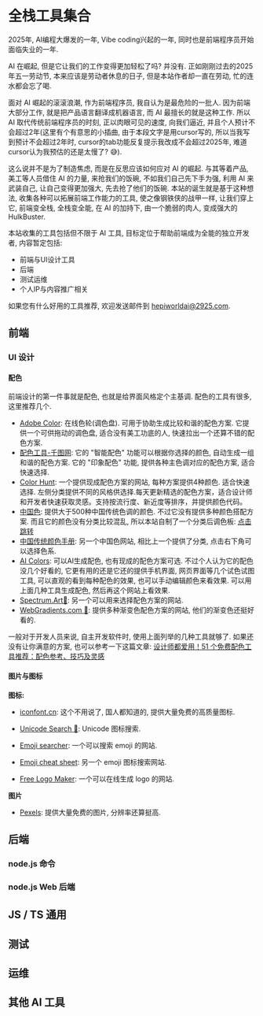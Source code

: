 # 全栈工具集合

2025年, AI编程大爆发的一年, Vibe coding兴起的一年, 同时也是前端程序员开始面临失业的一年. 

AI 在崛起, 但是它让我们的工作变得更加轻松了吗? 并没有. 正如刚刚过去的2025年五一劳动节, 本来应该是劳动者休息的日子, 但是本站作者却一直在劳动, 忙的连水都会忘了喝.

面对 AI 崛起的滚滚浪潮, 作为前端程序员, 我自认为是最危险的一批人. 因为前端大部分工作, 就是把产品语言翻译成机器语言, 而 AI 最擅长的就是这种工作. 所以 AI 取代传统前端程序员的时刻, 正以肉眼可见的速度, 向我们逼近, 并且个人预计不会超过2年(这里有个有意思的小插曲, 由于本段文字是用cursor写的, 所以当我写到预计不会超过2年时, cursor的tab功能反复提示我改成不会超过2025年, 难道cursor认为我预估的还是太慢了? 😅).

这么说并不是为了制造焦虑, 而是在反思应该如何应对 AI 的崛起. 与其等着产品, 美工等人员借住 AI 的力量, 来抢我们的饭碗, 不如我们自己先下手为强, 利用 AI 来武装自己, 让自己变得更加强大, 先去抢了他们的饭碗. 本站的诞生就是基于这种想法, 收集各种可以拓展前端工作能力的工具, 使之像钢铁侠的战甲一样, 让我们穿上它, 前端变全栈, 全栈变全能, 在 AI 的加持下, 由一个脆弱的肉人, 变成强大的 HulkBuster.

本站收集的工具包括但不限于 AI 工具, 目标定位于帮助前端成为全能的独立开发者, 内容暂定包括:
- 前端与UI设计工具
- 后端
- 测试运维
- 个人IP与内容推广相关

 如果您有什么好用的工具推荐, 欢迎发送邮件到 hepiworldai@2925.com.

## 前端

### UI 设计

#### 配色

前端设计的第一件事就是配色, 也就是给界面风格定个主基调. 配色的工具有很多, 这里推荐几个.

* [Adobe Color](https://color.adobe.com/zh/create/color-wheel): 在线色轮(调色盘). 可用于协助生成比较和谐的配色方案. 它提供一个可供拖动的调色盘, 适合没有美工功底的人, 快速拉出一个还算不错的配色方案.
* [配色工具-千图网](https://www.58pic.com/peise/): 它的 "智能配色" 功能可以根据你选择的颜色, 自动生成一组和谐的配色方案. 它的 "印象配色" 功能, 提供各种主色调对应的配色方案, 适合快速选择.
* [Color Hunt](https://www.colorhunt.co/): 一个提供现成配色方案的网站, 每种方案提供4种颜色. 适合快速选择. 左侧分类提供不同的风格供选择.每天更新精选的配色方案，适合设计师和开发者快速获取灵感。支持按流行度、新近度等排序，并提供颜色代码。
* [中国色](https://www.zhongguose.com/#diaozi): 提供大于500种中国传统色调的颜色. 不过它没有提供多种颜色搭配方案. 而且它的颜色没有分类比较混乱, 所以本站自制了一个分类后调色板: [点击跳转](./ChineseColors.md)
* [中国传统颜色手册](https://colors.ichuantong.cn/): 另一个中国色网站, 相比上一个提供了分类, 点击右下角可以选择色系.
* [AI Colors](https://aicolors.co/): 可以AI生成配色, 也有现成的配色方案可选. 不过个人认为它的配色没几个好看的, 它更有用的还是它还的提供手机界面, 网页界面等几个试色试图工具, 可以直观的看到每种配色的效果, 也可以手动编辑颜色来看效果. 可以用上面几种工具生成配色, 然后再这个网站上看效果.
* [Spectrum.Art💎](https://spectrum.art/): 另一个可以用来选择配色方案的网站.
* [WebGradients.com 💎](https://webgradients.com/): 提供多种渐变色配色方案的网站, 他们的渐变色还挺好看的.

一般对于开发人员来说, 自主开发软件时, 使用上面列举的几种工具就够了. 如果还没有让你满意的方案, 也可以参考一下这篇文章: [设计师都爱用！51 个免费配色工具推荐：配色参考、技巧及灵感](https://cn.eagle.cool/blog/post/best-color-tools-for-designers)

#### 图片与图标

**图标:**

* [iconfont.cn](https://www.iconfont.cn/): 这个不用说了, 国人都知道的, 提供大量免费的高质量图标.

* [Unicode Search 🔎](http://xahlee.info/comp/unicode_index.html?q=): Unicode 图标搜索.
* [Emoji searcher](https://emoji.muan.co/#): 一个可以搜索 emoji 的网站.
* [Emoji cheat sheet](https://www.webfx.com/tools/emoji-cheat-sheet/): 另一个 emoji 图标搜索网站.

* [Free Logo Maker](https://logomakerr.ai/): 一个可以在线生成 logo 的网站.

**图片**

* [Pexels](https://www.pexels.com/zh-cn/): 提供大量免费的图片, 分辨率还算挺高.



<!-- * [Unsplash](https://unsplash.com/): 提供大量免费的高质量图片.
* [Pixabay](https://pixabay.com/): 提供大量免费的高质量图片和视频.
* [IconPark](https://iconpark.bytedance.com/): 提供大量免费的高质量图标. -->


## 后端

### node.js 命令

### node.js Web 后端


## JS / TS 通用

## 测试

## 运维

## 其他 AI 工具


<!-- 本站总访问量 -->
<p>
    <span id="busuanzi_value_site_pv" />
</p>

<!-- 本站访客数 -->
<p>
    <span id="busuanzi_value_site_uv" />
</p>

